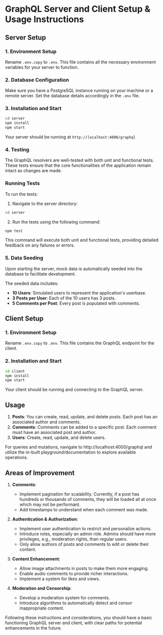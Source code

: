 # GraphQL Server and Client Setup & Usage Instructions

## Server Setup

### 1. **Environment Setup**

Rename `.env.copy` to `.env`. This file contains all the necessary environment variables for your server to function.

### 2. **Database Configuration**

Make sure you have a PostgreSQL instance running on your machine or a remote server. Set the database details accordingly in the `.env` file.

### 3. **Installation and Start**

```bash
cd server
npm install
npm start
```

Your server should be running at `http://localhost:4000/graphql`

### 4. **Testing**

The GraphQL resolvers are well-tested with both unit and functional tests. These tests ensure that the core functionalities of the application remain intact as changes are made.

### Running Tests

To run the tests:

1. Navigate to the server directory:

```bash
cd server
```

2. Run the tests using the following command:

```bash
npm test
```

This command will execute both unit and functional tests, providing detailed feedback on any failures or errors.

### 5. **Data Seeding**

Upon starting the server, mock data is automatically seeded into the database to facilitate development.

The seeded data includes:

- **10 Users**: Simulated users to represent the application's userbase.
- **3 Posts per User**: Each of the 10 users has 3 posts.
- **5 Comments per Post**: Every post is populated with comments.

## Client Setup

### 1. **Environment Setup**

Rename `.env.copy` to `.env`. This file contains the GraphQL endpoint for the client.

### 2. **Installation and Start**

```bash
cd client
npm install
npm start
```

Your client should be running and connecting to the GraphQL server.

## Usage

1. **Posts**: You can create, read, update, and delete posts. Each post has an associated author and comments.
2. **Comments**: Comments can be added to a specific post. Each comment must have an associated post and author.
3. **Users**: Create, read, update, and delete users.

For queries and mutations, navigate to http://localhost:4000/graphql and utilize the in-built playground/documentation to explore available operations.

## Areas of Improvement

1. **Comments**:

   - Implement pagination for scalability. Currently, if a post has hundreds or thousands of comments, they will be loaded all at once which may not be performant.
   - Add timestamps to understand when each comment was made.

2. **Authentication & Authorization**:

   - Implement user authentication to restrict and personalize actions.
   - Introduce roles, especially an admin role. Admins should have more privileges, e.g., moderation rights, than regular users.
   - Only allow authors of posts and comments to edit or delete their content.

3. **Content Enhancement**:

   - Allow image attachments in posts to make them more engaging.
   - Enable audio comments to provide richer interactions.
   - Implement a system for likes and views.

4. **Moderation and Censorship**:
   - Develop a moderation system for comments.
   - Introduce algorithms to automatically detect and censor inappropriate content.

Following these instructions and considerations, you should have a basic functioning GraphQL server and client, with clear paths for potential enhancements in the future.
